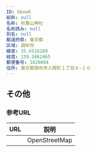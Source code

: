 ```yaml
---
ID: kbxwO
総称: null
名称: 秋葉山神社
名称読み: null
別名: null
都道府県: 東京都
区域: 調布市
緯度: 35.6516289
経度: 139.5862465
郵便番号: 1820004
住所: 東京都調布市入間町１丁目８−１０
---
```


## その他

### 参考URL

| URL | 説明          |
| --- | ------------- |
|     | OpenStreetMap |
